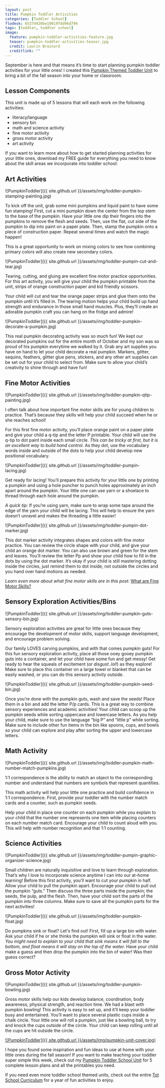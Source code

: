 ```yaml
---
layout: post
title: Pumpkin Toddler Activities
categories: [Toddler School]
flodesk: 65374920be19019fdd96d794
tags: [toddler, toddler school]
image:
  feature: pumpkin-toddler-activities-feature.jpg
  teaser: pumpkin-toddler-activities-teaser.jpg
  credit: Laurin Brainard
  creditlink: ""
---
```

September is here and that means it’s time to start planning pumpkin toddler activities for your little ones! I created this [Pumpkin Themed Toddler Unit](https://www.teacherspayteachers.com/Product/Toddler-Activities-Lesson-Plans-Pumpkin-Homeschool-Curriculum-Letter-P-4096870?st=d37bde1e2d38d8836d2b79b197cc2bce) to bring a bit of the fall season into your home or classroom.

## Lesson Components 

This unit is made up of 5 lessons that will each work on the following activities:
- literacy/language 
- sensory bin 
- math and science activity 
- fine motor activity 
- gross motor activity 
- art activity 

If you want to learn more about how to get started planning activities for your little ones, download my FREE guide for everything you need to know about the skill areas we incorporate into toddler school:

<div id="fd-form-65374920be19019fdd96d794"></div>
<script>
  window.fd('form', {
    formId: '65374920be19019fdd96d794',
    containerEl: '#fd-form-65374920be19019fdd96d794'
  });
</script>

## Art Activities 

![PumpkinToddler]({{ site.github.url }}/assets/img/toddler-pumpkin-stamping-painting.jpg)

To kick off the unit, grab some mini pumpkins and liquid paint to have some fun stamping! First, cut a mini pumpkin down the center from the top stem to the base of the pumpkin. Have your little one dip their fingers into the pumpkins to remove the flesh and seeds. Then, use the flat, cut side of the pumpkin to dip into paint on a paper plate. Then, stamp the pumpkin onto a piece of construction paper. Repeat several times and watch the magic happen! 

This is a great opportunity to work on mixing colors to see how combining primary colors will also create new secondary colors.

![PumpkinToddler]({{ site.github.url }}/assets/img/toddler-pumpin-cut-and-tear.jpg)

Tearing, cutting, and gluing are excellent fine motor practice opportunities. For this art activity, you will give your child the pumpkin printable from the unit, strips of orange construction paper and kid friendly scissors. 

Your child will cut and tear the orange paper strips and glue them onto the pumpkin until it’s filled in. The tearing motion helps your child build up hand strength and endurance in those small hand muscles. Plus, they’ll create an adorable pumpkin craft you can hang on the fridge and admire! 

![PumpkinToddler]({{ site.github.url }}/assets/img/toddler-pumpkin-decorate-a-pumpkin.jpg)

This real pumpkin decorating activity was so much fun! We kept our decorated pumpkins out for the entire month of October and my son was so proud of his pumpkin everytime we walked by it. Grab any art supplies you have on hand to let your child decorate a real pumpkin. Markers, glitter, sequins, feathers, glitter glue pens, stickers, and any other art supplies can be set out for your child to select from. Make sure to allow your child’s creativity to shine through and have fun! 

## Fine Motor Activities 

![PumpkinToddler]({{ site.github.url }}/assets/img/toddler-pumpkin-qtip-painting.jpg)

I often talk about how important fine motor skills are for young children to practice. That’s because they skills will help your child succeed when he or she reaches school! 

For this first fine motor activity, you’ll place orange paint on a paper plate and give your child a q-tip and the letter P printable. Your child will use the q-tip to dot paint inside each small circle. _This can be tricky at first, but it is an excellent way to build hand control._ As they dot, use the vocabulary words inside and outside of the dots to help your child develop new positional vocabulary.

![PumpkinToddler]({{ site.github.url }}/assets/img/toddler-pumpin-lacing.jpg)

Get ready for lacing! You’ll prepare this activity for your little one by printing a pumpkin and using a hole puncher to punch holes approximately an inch apart around the pumpkin. Your little one can use yarn or a shoelace to thread through each hole around the pumpkin. 

_A quick tip:_ If you’re using yarn, make sure to wrap some tape around the edge of the yarn your child will be lacing. This will help to ensure the yarn doesn’t unravel and makes the threading a little easier!

![PumpkinToddler]({{ site.github.url }}/assets/img/toddler-pumpin-dot-marker.jpg)

This dot marker activity integrates shapes and colors with fine motor practice. You can review the circle shape with your child, and give your child an orange dot marker. You can also use brown and green for the stem and leaves. You’ll review the letter Pp and show your child how to fill in the dots by using the dot marker. It’s okay if your child is still mastering dotting inside the circles, just remind them to dot inside, not outside the circles and you hand over hand motions as needed. 

_Learn even more about what fine motor skills are in this post:_ [What are Fine Motor Skills?](https://theprimarybrain.com/fine%20motor%20skills/2024/01/25/What-Are-Fine-Motor-Skills/)

## Sensory Exploration Activities/Bins 

![PumpkinToddler]({{ site.github.url }}/assets/img/toddler-pumpkin-guts-sensory-bin.jpg)

Sensory exploration activities are great for little ones because they encourage the development of motor skills, support language development, and encourage problem solving. 

Our family LOVES  carving pumpkins, and with that comes pumpkin guts! For this fun sensory exploration activity, place all those ooey gooey pumpkin guts into a container, and let your child have some fun and get messy! Get ready to hear the squeals of excitement (_or disgust..lol!_) as they explore! Make sure to place this container on a large towel or blanket that can be easily washed, or you can do this sensory activity outside. 

![PumpkinToddler]({{ site.github.url }}/assets/img/toddler-pumpkin-seed-bin.jpg)

Once you’re done with the pumpkin guts, wash and save the seeds! Place them in a bin and add the letter P/p cards. This is a great way to combine sensory experiences and academic activities! Your child can scoop up the pumpkin seeds while sorting uppercase and lowercase letters. As you help your child, make sure to use the language “big P” and “little p” while sorting. Make sure to include other fun items in the bin like spoons, cups, and bowls so your child can explore and play after sorting the upper and lowercase letters. 

## Math Activity

![PumpkinToddler]({{ site.github.url }}/assets/img/toddler-pumpkin-math-number-match-pumpkins.jpg)

1:1 correspondence is the ability to match an object to the corresponding number and understand that numbers are symbols that represent quantities. 

This math activity will help your little one practice and build confidence in 1:1 correspondence. First, provide your toddler with the number match cards and a counter, such as pumpkin seeds. 

Help your child in place one counter on each pumpkin while you explain to your child that the number one represents one item while placing counters on each number match card. Encourage your child to count aloud with you. This will help with number recognition and that 1:1 counting. 

## Science Activities 

![PumpkinToddler]({{ site.github.url }}/assets/img/toddler-pumpin-graphic-organizer-science.jpg)

Small children are naturally inquisitive and love to learn through exploration. That’s why I love to incorporate science anytime I can into our at-home learning! Before this first activity, you’ll want to cut your pumpkin in half. Allow your child to pull the pumpkin apart. Encourage your child to pull out the pumpkin “guts.” Then discuss the three parts inside the pumpkin; the seeds, the pulp, and the flesh. Then, have your child sort the parts of the pumpkin into three columns. Make sure to save all the pumpkin parts for the next activities! 

![PumpkinToddler]({{ site.github.url }}/assets/img/toddler-pumpkin-float.jpg)

Do pumpkins sink or float? Let's find out! First, fill up a large bin with water. Ask your child if he or she thinks the pumpkin will sink or float in the water. _You might need to explain to your child that sink means it will fall to the bottom, and float means it will stay on the top of the water._ Have your child make a guess and then drop the pumpkin into the bin of water! Was their guess correct?

## Gross Motor Activity 

![PumpkinToddler]({{ site.github.url }}/assets/img/toddler-pumpkin-bowling.jpg)

Gross motor skills help our kids develop balance, coordination, body awareness, physical strength, and reaction time. We had a blast with pumpkin bowling! This activity is easy to set up, and it’ll keep your toddler busy and entertained. You’ll want to place several plastic cups inside a chalk circle. Your little one will roll a pumpkin, just like a bowling ball, to try and knock the cups outside of the circle. Your child can keep rolling until all the cups are hit outside the circle. 

[![PumpkinToddler]({{ site.github.url }}/assets/img/pumpkin-unit-cover.jpg)](https://www.teacherspayteachers.com/Product/Toddler-Activities-Lesson-Plans-Pumpkin-Homeschool-Curriculum-Letter-P-4096870)

I hope you found some inspiration and fun ideas to use at home with your little ones during the fall season! If you want to make teaching your toddler super simple this week, check out my [Pumpkin Toddler School Unit](https://www.teacherspayteachers.com/Product/Toddler-Activities-Lesson-Plans-Pumpkin-Homeschool-Curriculum-Letter-P-4096870) for 5 complete lesson plans and all the printables you need. 

If you need even more toddler school themed units, check out the entire [Tot School Curriculum](https://www.teacherspayteachers.com/Product/Toddler-Activities-Lesson-Plans-Tot-School-Curriculum-Homeschool-Preschool-4296281?utm_source=PB%20Blog&utm_campaign=Toddler%20Bundle%20Upsell) for a year of fun activities to enjoy.
